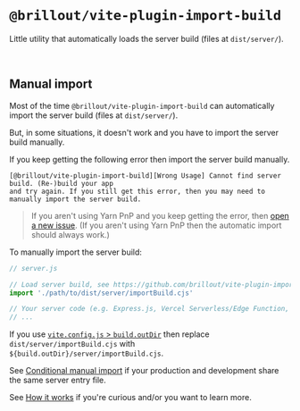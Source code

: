 # `@brillout/vite-plugin-import-build`

Little utility that automatically loads the server build (files at `dist/server/`).

<br/>

## Manual import

Most of the time `@brillout/vite-plugin-import-build` can automatically import the server build (files at `dist/server/`).

But, in some situations, it doesn't work and you have to import the server build manually.

If you keep getting the following error then import the server build manually.

```
[@brillout/vite-plugin-import-build][Wrong Usage] Cannot find server build. (Re-)build your app
and try again. If you still get this error, then you may need to manually import the server build.
```

> If you aren't using Yarn PnP and you keep getting the error, then [open a new issue](https://github.com/brillout/vite-plugin-import-build/issues/new). (If you aren't using Yarn PnP then the automatic import should always work.)

To manually import the server build:

```js
// server.js

// Load server build, see https://github.com/brillout/vite-plugin-import-build#manual-import
import './path/to/dist/server/importBuild.cjs'

// Your server code (e.g. Express.js, Vercel Serverless/Edge Function, Cloudflare Worker, ...)
// ...
```

If you use [`vite.config.js` > `build.outDir`](https://vitejs.dev/config/build-options.html#build-outdir) then replace `dist/server/importBuild.cjs` with `${build.outDir}/server/importBuild.cjs`.

See [Conditional manual import](https://github.com/brillout/vite-plugin-import-build/issues/6) if your production and development share the same server entry file.

See [How it works](https://github.com/brillout/vite-plugin-import-build/issues/4) if you're curious and/or you want to learn more.
